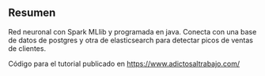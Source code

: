 ## Resumen

Red neuronal con Spark MLlib y programada en java. Conecta con una base de datos de postgres y otra de elasticsearch para detectar picos de ventas de clientes.

Código para el tutorial publicado en https://www.adictosaltrabajo.com/
